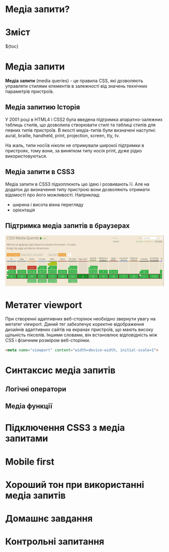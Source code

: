 # Медіа запити?

# Зміст

${toc}

# Медіа запити

**Медіа запити** (media queries) - це правила CSS, які дозволяють управляти стилями елементів в залежності від значень технічних параметрів пристроїв.

## Медіа запитию Історія

У 2001 році в HTML4 і CSS2 була введена підтримка апаратно-залежних таблиць стилів, що дозволила створювати стилі та таблиці стилів для певних типів пристроїв. В якості медіа-типів були визначені наступні: aural, braille, handheld, print, projection, screen, tty, tv. 

На жаль, типи носіїв ніколи не отримували широкої підтримки в пристроях, тому вони, за винятком типу носія print, дуже рідко використовуються. 

## Медіа запити в CSS3
Медіа запити в CSS3 підхоплюють цю ідею і розвивають її. Але на додаток до визначення типу пристрою вони дозволяють отримати відомості про його можливості. Наприклад:
- ширина і висота вікна перегляду
- орієнтація

## Підтримка медіа запитів в браузерах
![](../resources/img/media/img-1.png)


# Метатег viewport
При створенні адаптивних веб-сторінок необхідно звернути увагу на метатег viewport. Даний тег забезпечує коректне відображення дизайнів адаптивних сайтів на екранах пристроїв, що мають високу щільність пікселів. Іншими словами, він встановлює відповідність між CSS і фізичним розміром веб-сторінки. 

```html
<meta name="viewport" content="width=device-width, initial-scale=1">
```

# Синтаксис медіа запитів

## Логічні оператори

## Медіа функції

# Підключення CSS3 з медіа запитами

# Mobile first

# Хороший тон при використанні медіа запитів

# Домашнє завдання

# Контрольні запитання

